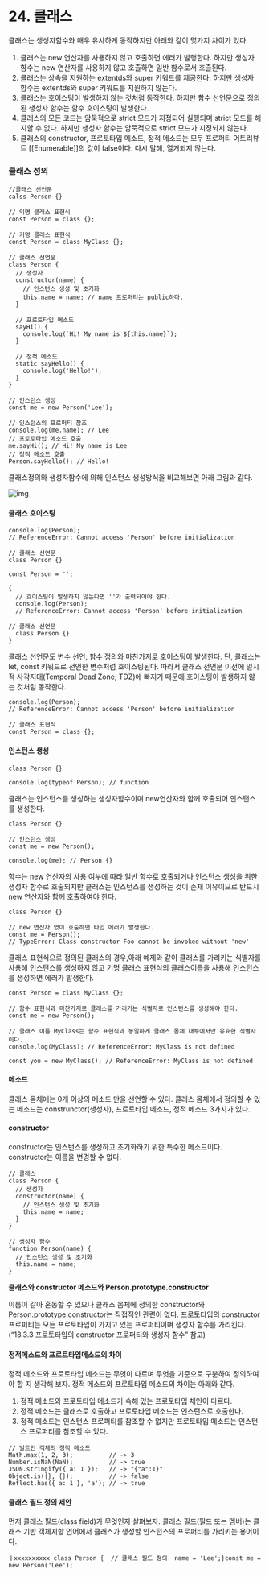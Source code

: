 # 24. 클래스

클래스는 생성자함수와 매우 유사하게 동작하지만 아래와 같이 몇가지 차이가 있다.

1. 클래스는 new 연산자를 사용하지 않고 호출하면 에러가 발행한다. 하지만 생성자 함수는 new 연산자를 사용하지 않고 호출하면 일반 함수로서 호출된다.
2. 클래스는 상속을 지원하는 extentds와 super 키워드를 제공한다. 하지만 생성자 함수는 extentds와 super 키워드를 지원하지 않는다.
3. 클래스는 호이스팅이 발생하지 않는 것처럼 동작한다. 하지만 함수 선언문으로 정의된 생성자 함수는 함수 호이스팅이 발생한다.
4. 클래스의 모든 코드는 암묵적으로 strict 모드가 지정되어 실행되며 strict 모드를 해지할 수 없다. 하지만 생성자 함수는 암묵적으로 strict 모드가 지정되지 않는다.
5. 클래스의 constructor, 프로토타입 메소드, 정적 메소드는 모두 프로퍼티 어트리뷰트 [[Enumerable]]의 값이 false이다. 다시 말해, 열거되지 않는다.

### 클래스 정의

```
//클래스 선언문
calss Person {}

// 익명 클래스 표현식
const Person = class {};

// 기명 클래스 표현식
const Person = class MyClass {};
```

```
// 클래스 선언문
class Person {
  // 생성자
  constructor(name) {
    // 인스턴스 생성 및 초기화
    this.name = name; // name 프로퍼티는 public하다.
  }

  // 프로토타입 메소드
  sayHi() {
    console.log(`Hi! My name is ${this.name}`);
  }

  // 정적 메소드
  static sayHello() {
    console.log('Hello!');
  }
}

// 인스턴스 생성
const me = new Person('Lee');

// 인스턴스의 프로퍼티 참조
console.log(me.name); // Lee
// 프로토타입 메소드 호출
me.sayHi(); // Hi! My name is Lee
// 정적 메소드 호출
Person.sayHello(); // Hello!
```

클래스정의와 생성자함수에 의해 인스턴스 생성방식을 비교해보면 아래 그림과 같다.

 ![img](https://poiemaweb.com/assets/fs-images/24-1.png) 

#### 클래스 호이스팅

```
console.log(Person);
// ReferenceError: Cannot access 'Person' before initialization

// 클래스 선언문
class Person {}
```

```
const Person = '';

{
  // 호이스팅이 발생하지 않는다면 ''가 출력되어야 한다.
  console.log(Person);
  // ReferenceError: Cannot access 'Person' before initialization

// 클래스 선언문
  class Person {}
}
```

 클래스 선언문도 변수 선언, 함수 정의와 마찬가지로 호이스팅이 발생한다. 단, 클래스는 let, const 키워드로 선언한 변수처럼 호이스팅된다. 따라서 클래스 선언문 이전에 일시적 사각지대(Temporal Dead Zone; TDZ)에 빠지기 때문에 호이스팅이 발생하지 않는 것처럼 동작한다. 

```
console.log(Person);
// ReferenceError: Cannot access 'Person' before initialization

// 클래스 표현식
const Person = class {};
```

#### 인스턴스 생성

```
class Person {}

console.log(typeof Person); // function
```

클래스는 인스턴스를 생성하는 생성자함수이며 new연산자와 함께 호출되어 인스턴스를 생성한다.

```
class Person {}

// 인스턴스 생성
const me = new Person();

console.log(me); // Person {}
```

함수는 new 연산자의 사용 여부에 따라 일반 함수로 호출되거나 인스턴스 생성을 위한 생성자 함수로 호출되지만 클래스는 인스턴스를 생성하는 것이 존재 이유이므로 반드시 new 연산자와 함께 호출하여야 한다.

```
class Person {}

// new 연산자 없이 호출하면 타입 에러가 발생한다.
const me = Person();
// TypeError: Class constructor Foo cannot be invoked without 'new'
```

클래스 표현식으로 정의된 클래스의 경우,아래 예제와 같이 클래스를 가리키는 식별자를 사용해 인스턴스를 생성하지 않고 기명 클래스 표현식의 클래스이름을 사용해 인스턴스를 생성하면 에러가 발생한다.

```
const Person = class MyClass {};

// 함수 표현식과 마찬가지로 클래스를 가리키는 식별자로 인스턴스를 생성해야 한다.
const me = new Person();

// 클래스 이름 MyClass는 함수 표현식과 동일하게 클래스 몸체 내부에서만 유효한 식별자이다.
console.log(MyClass); // ReferenceError: MyClass is not defined

const you = new MyClass(); // ReferenceError: MyClass is not defined
```

#### 메소드

클래스 몸체에는 0개 이상의 메소드 만을 선언할 수 있다. 클래스 몸체에서 정의할 수 있는 메소드는 construnctor(생성자), 프로토타입 메소드, 정적 메소드 3가지가 있다.

#### constructor

constructor는 인스턴스를 생성하고 초기화하기 위한 특수한 메소드이다. constructor는 이름을 변경할 수 없다.

```
// 클래스
class Person {
  // 생성자
  constructor(name) {
    // 인스턴스 생성 및 초기화
    this.name = name;
  }
}

// 생성자 함수
function Person(name) {
  // 인스턴스 생성 및 초기화
  this.name = name;
}

```

**클래스와 constructor 메소드와 Person.prototype.constructor**

이름이 같아 혼동할 수 있으나 클래스 몸체에 정의한 constructor와 Person.prototype.constructor는 직접적인 관련이 없다. 프로토타입의 constructor 프로퍼티는 모든 프로토타입이 가지고 있는 프로퍼티이며 생성자 함수를 가리킨다. (“18.3.3 프로토타입의 constructor 프로퍼티와 생성자 함수” 참고)

#### 정적메소드와 프로트타입메소드의 차이

정적 메소드와 프로토타입 메소드는 무엇이 다르며 무엇을 기준으로 구분하여 정의하여야 할 지 생각해 보자. 정적 메소드와 프로토타입 메소드의 차이는 아래와 같다.

1. 정적 메소드와 프로토타입 메소드가 속해 있는 프로토타입 체인이 다르다.
2. 정적 메소드는 클래스로 호출하고 프로토타입 메소드는 인스턴스로 호출한다.
3. 정적 메소드는 인스턴스 프로퍼티를 참조할 수 없지만 프로토타입 메소드는 인스턴스 프로퍼티를 참조할 수 있다.

```
// 빌트인 객체의 정적 메소드
Math.max(1, 2, 3);          // -> 3
Number.isNaN(NaN);          // -> true
JSON.stringify({ a: 1 });   // -> "{"a":1}"
Object.is({}, {});          // -> false
Reflect.has({ a: 1 }, 'a'); // -> true
```

#### 클래스 필드 정의 제안

 먼저 클래스 필드(class field)가 무엇인지 살펴보자. 클래스 필드(필드 또는 멤버)는 클래스 기반 객체지향 언어에서 클래스가 생성할 인스턴스의 프로퍼티를 가리키는 용어이다. 

```
ㅣxxxxxxxxxx class Person {  // 클래스 필드 정의  name = 'Lee';}const me = new Person('Lee');
```

